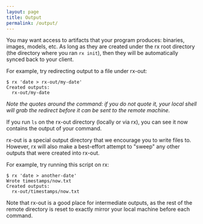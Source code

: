 ```yaml
---
layout: page
title: Output
permalink: /output/
---
```


You may want access to artifacts that your program produces: binaries, images,
models, etc. As long as they are created under the rx root directory (the
directory where you ran `rx init`), then they will be automatically synced back
to your client.

For example, try redirecting output to a file under rx-out:

    $ rx 'date > rx-out/my-date'
    Created outputs:
      rx-out/my-date

_Note the quotes around the command: if you do not quote it, your local shell
will grab the redirect before it can be sent to the remote machine._

If you run `ls` on the rx-out directory (locally or via rx), you can see it now
contains the output of your command.

rx-out is a special output directory that we encourage you to write files to.
However, rx will also make a best-effort attempt to "sweep" any other outputs
that were created into rx-out.

For example, try running this script on rx:

    $ rx 'date > another-date'
    Wrote timestamps/now.txt
    Created outputs:
      rx-out/timestamps/now.txt

Note that rx-out is a good place for intermediate outputs, as the rest of
the remote directory is reset to exactly mirror your local machine before each
command.
